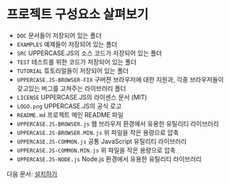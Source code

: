 # 프로젝트 구성요소 살펴보기

* `DOC` 문서들이 저장되어 있는 폴더
* `EXAMPLES` 예제들이 저장되어 있는 폴더
* `SRC` UPPERCASE.JS의 소스 코드가 저장되어 있는 폴더
* `TEST` 테스트를 위한 코드가 저장되어 있는 폴더
* `TUTORIAL` 튜토리얼들이 저장되어 있는 폴더
* `UPPERCASE.JS-BROWSER-FIX` 구버젼 브라우저에 대한 지원과, 각종 브라우저들이 갖고있는 버그를 고쳐주는 라이브러리 폴더
* `LICENSE` UPPERCASE.JS의 라이센스 문서 (MIT)
* `LOGO.png` UPPERCASE.JS의 공식 로고
* `README.md` 프로젝트 메인 README 파일
* `UPPERCASE.JS-BROWSER.js` 웹 브라우저 환경에서 유용한 유틸리티 라이브러리
* `UPPERCASE.JS-BROWSER.MIN.js` 위 파일을 작은 용량으로 압축
* `UPPERCASE.JS-COMMON.js` 공통 JavaScript 유틸리티 라이브러리
* `UPPERCASE.JS-COMMON.MIN.js` 위 파일을 작은 용량으로 압축
* `UPPERCASE.JS-NODE.js` Node.js 환경에서 유용한 유틸리티 라이브러리

다음 문서: [설치하기](INSTALL.md)